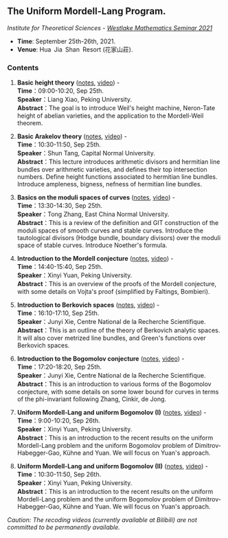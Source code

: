 ## The Uniform Mordell-Lang Program.

_Institute for Theoretical Sciences - [Westlake Mathematics Seminar 2021](https://its.westlake.edu.cn/info/1071/1271.htm)_

- **Time**: September 25th-26th, 2021.
- **Venue**: Hua Jia Shan Resort (花家山莊).

### Contents

1. **Basic height theory** ([notes](././1.pdf), [video](https://www.bilibili.com/video/BV1jr4y117wZ/)) - <br/>
**Time**：09:00-10:20, Sep 25th. <br/>
**Speaker**：Liang Xiao, Peking University. <br/>
**Abstract**：The goal is to introduce Weil's height machine, Neron-Tate height of abelian varieties, and the application to the Mordell-Weil theorem.


2. **Basic Arakelov theory** ([notes](././2.pdf), [video](https://www.bilibili.com/video/BV1ST4y1R78E/)) - <br/>
**Time**：10:30-11:50, Sep 25th. <br/>
**Speaker**：Shun Tang, Capital Normal University. <br/>
**Abstract**：This lecture introduces arithmetic divisors and hermitian line bundles over arithmetic varieties, and defines their top intersection numbers. Define height functions associated to hermitian line bundles. Introduce ampleness, bigness, nefness of hermitian line bundles.

3. **Basics on the moduli spaces of curves** ([notes](././3.pdf), [video](https://www.bilibili.com/video/BV1J44y147zp/)) - <br/>
**Time**：13:30-14:30, Sep 25th. <br/>
**Speaker**：Tong Zhang, East China Normal University. <br/>
**Abstract**：This is a review of the definition and GIT construction of the moduli spaces of smooth curves and stable curves. Introduce the tautological divisors (Hodge bundle, boundary divisors) over the moduli space of stable curves. Introduce Noether's formula.

4. **Introduction to the Mordell conjecture** ([notes](././4.pdf), [video](https://www.bilibili.com/video/BV1534y1m7iy/)) - <br/>
**Time**：14:40-15:40, Sep 25th. <br/>
**Speaker**：Xinyi Yuan, Peking University. <br/>
**Abstract**：This is an overview of the proofs of the Mordell conjecture, with some details on Vojta's proof (simplified by Faltings, Bombieri).

5. **Introduction to Berkovich spaces** ([notes](././5.pdf), [video](https://www.bilibili.com/video/BV13L4y1z7W3/)) - <br/>
**Time**：16:10-17:10, Sep 25th. <br/>
**Speaker**：Junyi Xie, Centre National de la Recherche Scientifique. <br/>
**Abstract**：This is an outline of the theory of Berkovich analytic spaces. It will also cover metrized line bundles, and Green's functions over Berkovich spaces.

6. **Introduction to the Bogomolov conjecture** ([notes](././6.pdf), [video](https://www.bilibili.com/video/BV1c44y1i7CT/)) - <br/>
**Time**：17:20-18:20, Sep 25th. <br/>
**Speaker**：Junyi Xie, Centre National de la Recherche Scientifique. <br/>
**Abstract**：This is an introduction to various forms of the Bogomolov conjecture, with some details on some lower bound for curves in terms of the phi-invariant following Zhang, Cinkir, de Jong.

7. **Uniform Mordell-Lang and uniform Bogomolov (I)** ([notes](././7.pdf), [video](https://www.bilibili.com/video/BV1BL411G7Ca/)) - <br/>
**Time**：9:00-10:20, Sep 26th. <br/>
**Speaker**：Xinyi Yuan, Peking University. <br/>
**Abstract**：This is an introduction to the recent results on the uniform Mordell-Lang problem and the uniform Bogomolov problem of Dimitrov-Habegger-Gao, Kühne and Yuan. We will focus on Yuan's approach.

8. **Uniform Mordell-Lang and uniform Bogomolov (II)** ([notes](././8.pdf), [video](https://www.bilibili.com/video/BV1sR4y1J7Yc/)) - <br/>
**Time**：10:30-11:50, Sep 26th. <br/>
**Speaker**：Xinyi Yuan, Peking University. <br/>
**Abstract**：This is an introduction to the recent results on the uniform Mordell-Lang problem and the uniform Bogomolov problem of Dimitrov-Habegger-Gao, Kühne and Yuan. We will focus on Yuan's approach.


_Caution: The recoding videos (currently available at Bilibili) are not committed to be permanently available._
